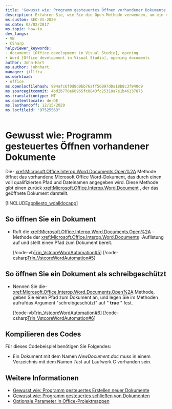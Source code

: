 ```yaml
---
title: 'Gewusst wie: Programm gesteuertes Öffnen vorhandener Dokumente'
description: Erfahren Sie, wie Sie die Open-Methode verwenden, um ein vorhandenes Microsoft Word-Dokument zu öffnen, das durch einen voll qualifizierten Pfad und Dateinamen angegeben wird.
ms.custom: SEO-VS-2020
ms.date: 02/02/2017
ms.topic: how-to
dev_langs:
- VB
- CSharp
helpviewer_keywords:
- documents [Office development in Visual Studio], opening
- Word [Office development in Visual Studio], opening documents
author: John-Hart
ms.author: johnhart
manager: jillfra
ms.workload:
- office
ms.openlocfilehash: 994afc6f0d8d9bb76aff56097d0a18b8c3f940d9
ms.sourcegitcommit: 4bd2b770e60965fc0843fc25318a7e1b46137875
ms.translationtype: MT
ms.contentlocale: de-DE
ms.lasthandoff: 12/15/2020
ms.locfileid: "97525563"
---
```

# <a name="how-to-programmatically-open-existing-documents"></a>Gewusst wie: Programm gesteuertes Öffnen vorhandener Dokumente
  Die- <xref:Microsoft.Office.Interop.Word.Documents.Open%2A> Methode öffnet das vorhandene Microsoft Office Word-Dokument, das durch einen voll qualifizierten Pfad und Dateinamen angegeben wird. Diese Methode gibt einen zurück <xref:Microsoft.Office.Interop.Word.Document> , der das geöffnete Dokument darstellt.

 [!INCLUDE[appliesto_wdalldocapp](../vsto/includes/appliesto-wdalldocapp-md.md)]

## <a name="to-open-a-document"></a>So öffnen Sie ein Dokument

- Ruft die <xref:Microsoft.Office.Interop.Word.Documents.Open%2A> -Methode der <xref:Microsoft.Office.Interop.Word.Documents> -Auflistung auf und stellt einen Pfad zum Dokument bereit.

     [!code-vb[Trin_VstcoreWordAutomation#5](../vsto/codesnippet/VisualBasic/Trin_VstcoreWordAutomationVB/ThisDocument.vb#5)]
     [!code-csharp[Trin_VstcoreWordAutomation#5](../vsto/codesnippet/CSharp/Trin_VstcoreWordAutomationCS/ThisDocument.cs#5)]

## <a name="to-open-a-document-as-read-only"></a>So öffnen Sie ein Dokument als schreibgeschützt

- Nennen Sie die- <xref:Microsoft.Office.Interop.Word.Documents.Open%2A> Methode, geben Sie einen Pfad zum Dokument an,  und legen Sie im Methoden aufrufdas Argument "schreibgeschützt" auf " **true** " fest.

     [!code-vb[Trin_VstcoreWordAutomation#6](../vsto/codesnippet/VisualBasic/Trin_VstcoreWordAutomationVB/ThisDocument.vb#6)]
     [!code-csharp[Trin_VstcoreWordAutomation#6](../vsto/codesnippet/CSharp/Trin_VstcoreWordAutomationCS/ThisDocument.cs#6)]

## <a name="compile-the-code"></a>Kompilieren des Codes
 Für dieses Codebeispiel benötigen Sie Folgendes:

- Ein Dokument mit dem Namen *NewDocument.doc* muss in einem Verzeichnis mit dem Namen *Test* auf Laufwerk C vorhanden sein.

## <a name="see-also"></a>Weitere Informationen
- [Gewusst wie: Programm gesteuertes Erstellen neuer Dokumente](../vsto/how-to-programmatically-create-new-documents.md)
- [Gewusst wie: Programm gesteuertes schließen von Dokumenten](../vsto/how-to-programmatically-close-documents.md)
- [Optionale Parameter in Office-Projektmappen](../vsto/optional-parameters-in-office-solutions.md)
